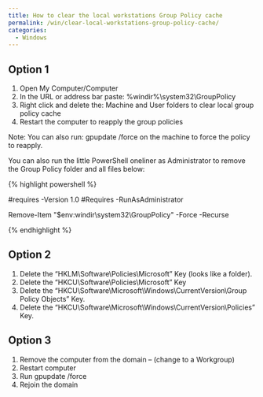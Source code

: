 ```yaml
---
title: How to clear the local workstations Group Policy cache
permalink: /win/clear-local-workstations-group-policy-cache/
categories:
  - Windows
---
```


## <span id="Option_1">Option 1</span>

  1. Open My Computer/Computer
  2. In the URL or address bar paste: %windir%\system32\GroupPolicy
  3. Right click and delete the: Machine and User folders to clear local group policy cache
  4. Restart the computer to reapply the group policies

Note: You can also run: gpupdate /force on the machine to force the policy to reapply.

You can also run the little PowerShell oneliner as Administrator to remove the Group Policy folder and all files below:

{% highlight powershell %}

#requires -Version 1.0
#Requires -RunAsAdministrator

Remove-Item "$env:windir\system32\GroupPolicy" -Force -Recurse


{% endhighlight %}

## <span id="Option_2">Option 2</span>

  1. Delete the &#8220;HKLM\Software\Policies\Microsoft&#8221; Key (looks like a folder).
  2. Delete the &#8220;HKCU\Software\Policies\Microsoft&#8221; Key
  3. Delete the &#8220;HKCU\Software\Microsoft\Windows\CurrentVersion\Group Policy Objects&#8221; Key.
  4. Delete the &#8220;HKCU\Software\Microsoft\Windows\CurrentVersion\Policies&#8221; Key.

## <span id="Option_3">Option 3</span>

  1. Remove the computer from the domain &#8211; (change to a Workgroup)
  2. Restart computer
  3. Run gpupdate /force
  4. Rejoin the domain

